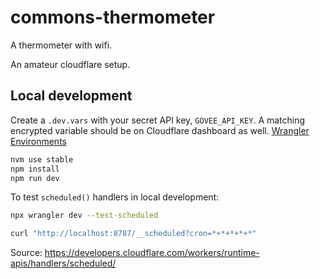# commons-thermometer

A thermometer with wifi.

An amateur cloudflare setup.

## Local development

Create a `.dev.vars` with your secret API key, `GOVEE_API_KEY`. A matching encrypted variable should be on Cloudflare dashboard as well. [Wrangler Environments](https://developers.cloudflare.com/workers/wrangler/environments/)

```sh
nvm use stable
npm install
npm run dev
```

To test `scheduled()` handlers in local development:

```sh
npx wrangler dev --test-scheduled

curl "http://localhost:8787/__scheduled?cron=*+*+*+*+*"
```

Source: https://developers.cloudflare.com/workers/runtime-apis/handlers/scheduled/
